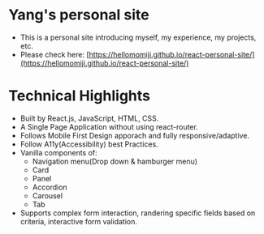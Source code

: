 # Yang's personal site
- This is a personal site introducing myself, my experience, my projects, etc.
- Please check here: [https://hellomomiji.github.io/react-personal-site/](https://hellomomiji.github.io/react-personal-site/)

# Technical Highlights
- Built by React.js, JavaScript, HTML, CSS.
- A Single Page Application without using react-router.
- Follows Mobile First Design apporach and fully responsive/adaptive.
- Follow A11y(Accessibility) best Practices.
- Vanilla components of:
  - Navigation menu(Drop down & hamburger menu)
  - Card
  - Panel
  - Accordion
  - Carousel
  - Tab
- Supports complex form interaction, randering specific fields based on criteria, interactive form validation.
